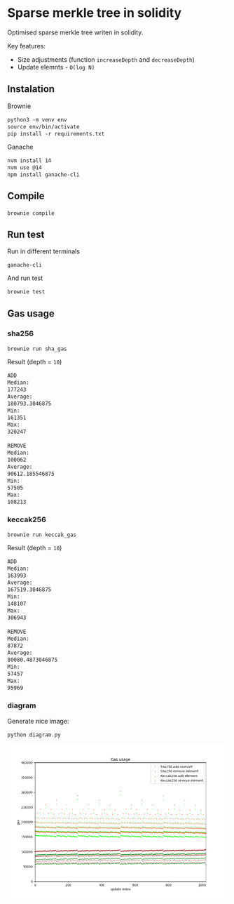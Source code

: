 # Sparse merkle tree in solidity

Optimised sparse merkle tree writen in solidity.

Key features:
- Size adjustments (function `increaseDepth` and `decreaseDepth`)
- Update elemnts - `O(log N)`

## Instalation

Brownie

```
python3 -m venv env
source env/bin/activate
pip install -r requirements.txt
```

Ganache

```
nvm install 14
nvm use @14
npm install ganache-cli
```

## Compile

```
brownie compile
```

## Run test

Run in different terminals

```
ganache-cli
```

And run test

```
brownie test
```

## Gas usage

### sha256

```
brownie run sha_gas
```

Result (depth = `10`)

```
ADD
Median: 
177243
Average: 
180793.3046875
Min: 
161351
Max: 
320247

REMOVE
Median: 
100062
Average: 
90612.185546875
Min: 
57505
Max: 
108213
```

### keccak256

```
brownie run keccak_gas
```

Result (depth = `10`)

```
ADD
Median: 
163993
Average: 
167519.3046875
Min: 
148107
Max: 
306943

REMOVE
Median: 
87872
Average: 
80080.4873046875
Min: 
57457
Max: 
95969
```

### diagram

Generate nice image:

```
python diagram.py
```

![Gas usage](./plot.png)